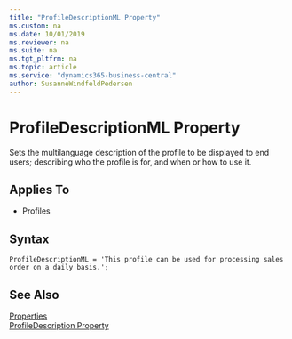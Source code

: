 ```yaml
---
title: "ProfileDescriptionML Property"
ms.custom: na
ms.date: 10/01/2019
ms.reviewer: na
ms.suite: na
ms.tgt_pltfrm: na
ms.topic: article
ms.service: "dynamics365-business-central"
author: SusanneWindfeldPedersen
---
```


# ProfileDescriptionML Property
Sets the multilanguage description of the profile to be displayed to end users; describing who the profile is for, and when or how to use it.
    
## Applies To  
- Profiles

## Syntax
```
ProfileDescriptionML = 'This profile can be used for processing sales order on a daily basis.';
```

## See Also  
[Properties](devenv-properties.md)  
[ProfileDescription Property](devenv-profiledescription-property.md)